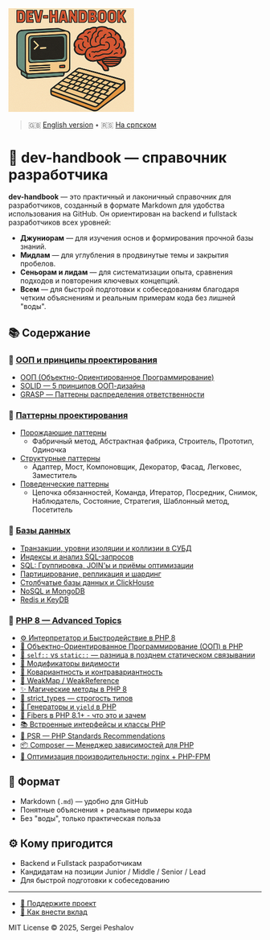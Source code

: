 
<img src="https://raw.githubusercontent.com/desfpc/dev-handbook/master/logo.png" alt="dev-handbook" width="250">

> 🇬🇧 [English version](README.md) • 🇷🇸 [На српском](README.sr.md)

# 🧠 dev-handbook — справочник разработчика
**dev-handbook** — это практичный и лаконичный справочник для разработчиков, созданный в формате Markdown для удобства использования на GitHub. Он ориентирован на backend и fullstack разработчиков всех уровней:  
- **Джуниорам** — для изучения основ и формирования прочной базы знаний.  
- **Мидлам** — для углубления в продвинутые темы и закрытия пробелов.  
- **Сеньорам и лидам** — для систематизации опыта, сравнения подходов и повторения ключевых концепций.  
- **Всем** — для быстрой подготовки к собеседованиям благодаря четким объяснениям и реальным примерам кода без лишней "воды".

## 📚 Содержание

### 🧠 [ООП и принципы проектирования](ru.oop.md#-ооп-и-принципы-проектирования)
- [ООП (Объектно-Ориентированное Программирование)](ru.oop.md#-ооп-объектно-ориентированное-программирование)
- [SOLID — 5 принципов ООП-дизайна](ru.oop.md#-solid--5-принципов-ооп-дизайна)
- [GRASP — Паттерны распределения ответственности](ru.oop.md#-grasp--паттерны-распределения-ответственности)

### 🎯 [Паттерны проектирования](ru.oop.md#-паттерны-проектирования)
- [Порождающие паттерны](ru.oop.md#-порождающие-паттерны)
  - Фабричный метод, Абстрактная фабрика, Строитель, Прототип, Одиночка
- [Структурные паттерны](ru.oop.md#-структурные-паттерны)
  - Адаптер, Мост, Компоновщик, Декоратор, Фасад, Легковес, Заместитель
- [Поведенческие паттерны](ru.oop.md#-поведенческие-паттерны-проектирования)
  - Цепочка обязанностей, Команда, Итератор, Посредник, Снимок, Наблюдатель, Состояние, Стратегия, Шаблонный метод, Посетитель

### 💾 [Базы данных](ru.db.md#-базы-данных)
- [Транзакции, уровни изоляции и коллизии в СУБД](ru.db.md#-транзакции-уровни-изоляции-и-коллизии-в-субд)
- [Индексы и анализ SQL-запросов](ru.db.md#-индексы-и-анализ-sql-запросов-explain)
- [SQL: Группировка, JOIN'ы и приёмы оптимизации](ru.db.md#-sql-группировка-joinы-и-приёмы-оптимизации-сложных-запросов)
- [Партицирование, репликация и шардинг](ru.db.md#-партицирование-репликация-и-шардинг-в-субд)
- [Столбчатые базы данных и ClickHouse](ru.db.md#-столбчатые-базы-данных-и-clickhouse)
- [NoSQL и MongoDB](ru.db.md#введение-в-nosql-и-mongodb)
- [Redis и KeyDB](ru.db.md#-redis-и-keydb-основы-архитектура-и-преимущества)

### 🐘 [PHP 8 — Advanced Topics](ru.php8.md#-php-8--advanced-topics-for-midsenior-developers)
- [⚙️ Интерпретатор и Быстродействие в PHP 8](ru.php8.md#-интерпретатор-и-быстродействие-в-php-8)
- [🧱 Объектно-Ориентированное Программирование (ООП) в PHP](ru.php8.md#-объектно-ориентированное-программирование-ооп-в-php)
- [🧭 `self::` vs `static::` — разница в позднем статическом связывании](ru.php8.md#-self-vs-static--разница-в-позднем-статическом-связывании)
- [🔐 Модификаторы видимости](ru.php8.md#-модификаторы-видимости)
- [🧬 Ковариантность и контравариантность](ru.php8.md#-ковариантность-и-контравариантность)
- [🧠 WeakMap / WeakReference](ru.php8.md#-weakmap--weakreference)
- [✨ Магические методы в PHP 8](ru.php8.md#-магические-методы-в-php-8)
- [🚫 strict_types — строгость типов](ru.php8.md#-strict_types--строгость-типов)
- [🔁 Генераторы и `yield` в PHP](ru.php8.md#-генераторы-и-yield-в-php)
- [🧵 Fibers в PHP 8.1+ - что это и зачем](ru.php8.md#-fibers-в-php-81---что-это-и-зачем)
- [📚 Встроенные интерфейсы и классы PHP](ru.php8.md#-встроенные-интерфейсы-и-классы-php)
- [📐 PSR — PHP Standards Recommendations](ru.php8.md#-psr--php-standards-recommendations)
- [📦 Composer — Менеджер зависимостей для PHP](ru.php8.md#-composer--менеджер-зависимостей-для-php)
- [🚀 Оптимизация производительности: nginx + PHP-FPM](ru.php8.md#-оптимизация-производительности-nginx--php-fpm)

## 📎 Формат

- Markdown (`.md`) — удобно для GitHub
- Понятные объяснения + реальные примеры кода
- Без "воды", только практическая польза

## ⚙ Кому пригодится

- Backend и Fullstack разработчикам
- Кандидатам на позиции Junior / Middle / Senior / Lead
- Для быстрой подготовки к собеседованию

---

- [🙏 Поддержите проект](support.us.md)
- [🤝 Как внести вклад](CONTRIBUTING.ru.md)

MIT License © 2025, Sergei Peshalov
